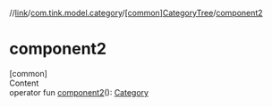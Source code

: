 //[link](../../index.md)/[com.tink.model.category](../index.md)/[[common]CategoryTree](index.md)/[component2](component2.md)



# component2  
[common]  
Content  
operator fun [component2](component2.md)(): [Category](../[common]-category/index.md)  



